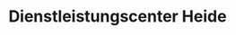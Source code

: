 ---
title: "Dienst­leis­tungs­cen­ter Hei­de"
url: /leipzig/dienstleistungscenter-heide/
shop: Wäscherei
---